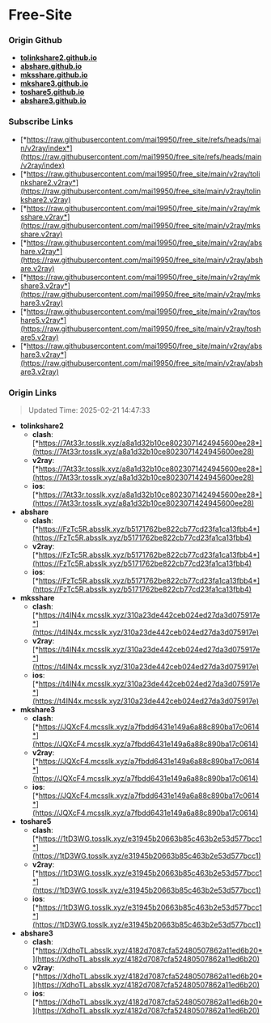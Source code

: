 # Free-Site

### Origin Github

- [**tolinkshare2.github.io**](https://github.com/tolinkshare2/tolinkshare2.github.io)
- [**abshare.github.io**](https://github.com/abshare/abshare.github.io)
- [**mksshare.github.io**](https://github.com/mksshare/mksshare.github.io)
- [**mkshare3.github.io**](https://github.com/mkshare3/mkshare3.github.io)
- [**toshare5.github.io**](https://github.com/toshare5/toshare5.github.io)
- [**abshare3.github.io**](https://github.com/abshare3/abshare3.github.io)

### Subscribe Links

- [*https://raw.githubusercontent.com/mai19950/free_site/refs/heads/main/v2ray/index*](https://raw.githubusercontent.com/mai19950/free_site/refs/heads/main/v2ray/index)
- [*https://raw.githubusercontent.com/mai19950/free_site/main/v2ray/tolinkshare2.v2ray*](https://raw.githubusercontent.com/mai19950/free_site/main/v2ray/tolinkshare2.v2ray)
- [*https://raw.githubusercontent.com/mai19950/free_site/main/v2ray/mksshare.v2ray*](https://raw.githubusercontent.com/mai19950/free_site/main/v2ray/mksshare.v2ray)
- [*https://raw.githubusercontent.com/mai19950/free_site/main/v2ray/abshare.v2ray*](https://raw.githubusercontent.com/mai19950/free_site/main/v2ray/abshare.v2ray)
- [*https://raw.githubusercontent.com/mai19950/free_site/main/v2ray/mkshare3.v2ray*](https://raw.githubusercontent.com/mai19950/free_site/main/v2ray/mkshare3.v2ray)
- [*https://raw.githubusercontent.com/mai19950/free_site/main/v2ray/toshare5.v2ray*](https://raw.githubusercontent.com/mai19950/free_site/main/v2ray/toshare5.v2ray)
- [*https://raw.githubusercontent.com/mai19950/free_site/main/v2ray/abshare3.v2ray*](https://raw.githubusercontent.com/mai19950/free_site/main/v2ray/abshare3.v2ray)

### Origin Links

> Updated Time: 2025-02-21 14:47:33

- **tolinkshare2**
  - **clash**: [*https://7At33r.tosslk.xyz/a8a1d32b10ce8023071424945600ee28*](https://7At33r.tosslk.xyz/a8a1d32b10ce8023071424945600ee28)
  - **v2ray**: [*https://7At33r.tosslk.xyz/a8a1d32b10ce8023071424945600ee28*](https://7At33r.tosslk.xyz/a8a1d32b10ce8023071424945600ee28)
  - **ios**: [*https://7At33r.tosslk.xyz/a8a1d32b10ce8023071424945600ee28*](https://7At33r.tosslk.xyz/a8a1d32b10ce8023071424945600ee28)
- **abshare**
  - **clash**: [*https://FzTc5R.absslk.xyz/b5171762be822cb77cd23fa1ca13fbb4*](https://FzTc5R.absslk.xyz/b5171762be822cb77cd23fa1ca13fbb4)
  - **v2ray**: [*https://FzTc5R.absslk.xyz/b5171762be822cb77cd23fa1ca13fbb4*](https://FzTc5R.absslk.xyz/b5171762be822cb77cd23fa1ca13fbb4)
  - **ios**: [*https://FzTc5R.absslk.xyz/b5171762be822cb77cd23fa1ca13fbb4*](https://FzTc5R.absslk.xyz/b5171762be822cb77cd23fa1ca13fbb4)
- **mksshare**
  - **clash**: [*https://t4IN4x.mcsslk.xyz/310a23de442ceb024ed27da3d075917e*](https://t4IN4x.mcsslk.xyz/310a23de442ceb024ed27da3d075917e)
  - **v2ray**: [*https://t4IN4x.mcsslk.xyz/310a23de442ceb024ed27da3d075917e*](https://t4IN4x.mcsslk.xyz/310a23de442ceb024ed27da3d075917e)
  - **ios**: [*https://t4IN4x.mcsslk.xyz/310a23de442ceb024ed27da3d075917e*](https://t4IN4x.mcsslk.xyz/310a23de442ceb024ed27da3d075917e)
- **mkshare3**
  - **clash**: [*https://JQXcF4.mcsslk.xyz/a7fbdd6431e149a6a88c890ba17c0614*](https://JQXcF4.mcsslk.xyz/a7fbdd6431e149a6a88c890ba17c0614)
  - **v2ray**: [*https://JQXcF4.mcsslk.xyz/a7fbdd6431e149a6a88c890ba17c0614*](https://JQXcF4.mcsslk.xyz/a7fbdd6431e149a6a88c890ba17c0614)
  - **ios**: [*https://JQXcF4.mcsslk.xyz/a7fbdd6431e149a6a88c890ba17c0614*](https://JQXcF4.mcsslk.xyz/a7fbdd6431e149a6a88c890ba17c0614)
- **toshare5**
  - **clash**: [*https://1tD3WG.tosslk.xyz/e31945b20663b85c463b2e53d577bcc1*](https://1tD3WG.tosslk.xyz/e31945b20663b85c463b2e53d577bcc1)
  - **v2ray**: [*https://1tD3WG.tosslk.xyz/e31945b20663b85c463b2e53d577bcc1*](https://1tD3WG.tosslk.xyz/e31945b20663b85c463b2e53d577bcc1)
  - **ios**: [*https://1tD3WG.tosslk.xyz/e31945b20663b85c463b2e53d577bcc1*](https://1tD3WG.tosslk.xyz/e31945b20663b85c463b2e53d577bcc1)
- **abshare3**
  - **clash**: [*https://XdhoTL.absslk.xyz/4182d7087cfa52480507862a11ed6b20*](https://XdhoTL.absslk.xyz/4182d7087cfa52480507862a11ed6b20)
  - **v2ray**: [*https://XdhoTL.absslk.xyz/4182d7087cfa52480507862a11ed6b20*](https://XdhoTL.absslk.xyz/4182d7087cfa52480507862a11ed6b20)
  - **ios**: [*https://XdhoTL.absslk.xyz/4182d7087cfa52480507862a11ed6b20*](https://XdhoTL.absslk.xyz/4182d7087cfa52480507862a11ed6b20)
